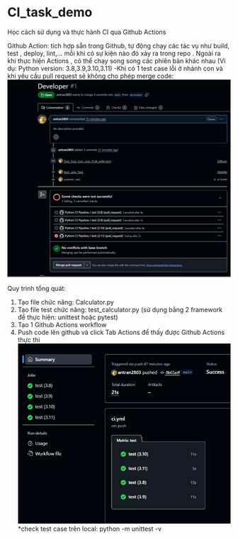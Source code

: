 # CI_task_demo

Học cách sử dụng và thực hành CI qua Github Actions

Github Action: tích hợp sẵn trong Github, tự động chạy các tác vụ như build, test , deploy, lint,... mỗi khi có sự kiện nào đó xảy ra trong repo . Ngoài ra khi thực hiện Actions , có thể chạy song song các phiên bản khác nhau  (Ví dụ: Python version: 3.8,3.9,3.10,3.11)
-Khi có 1 test case lỗi ở nhánh con và khi yêu cầu pull request sẽ không cho phép merge code:
![alt text](image-1.png)

Quy trình tổng quát: 
 1. Tạo file chức năng: Calculator.py
 2. Tạo file test chức năng: 
 test_calculator.py (sử dụng bằng 2 framework để thực hiện: unittest hoặc pytest)
 3. Tạo 1 Github Actions workflow
 4. Push code lên github và click Tab Actions để thấy được Github Actions thực thi
 ![alt text](image-2.png)
*check test case trên local: python -m unittest -v
